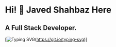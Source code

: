 # Hi! 👋  Javed Shahbaz Here

## A Full Stack Developer.

[![Typing SVG](https://readme-typing-svg.demolab.com/?lines=A+Full-Stack+developer+with+04+months+of+experience.+My+expertise+included+Python+HTML+JavaScript,+and+Node.js)(https://git.io/typing-svg)]<br>
